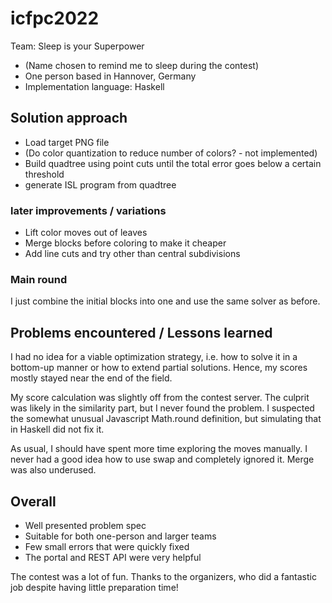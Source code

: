 # icfpc2022

Team: Sleep is your Superpower

- (Name chosen to remind me to sleep during the contest)
- One person based in Hannover, Germany
- Implementation language: Haskell

## Solution approach

- Load target PNG file
- (Do color quantization to reduce number of colors? - not implemented)
- Build quadtree using point cuts until the total error goes below a
   certain threshold
- generate ISL program from quadtree

### later improvements / variations

- Lift color moves out of leaves
- Merge blocks before coloring to make it cheaper
- Add line cuts and try other than central subdivisions

### Main round

I just combine the initial blocks into one and use the same
solver as before.

## Problems encountered / Lessons learned

I had no idea for a viable optimization strategy, i.e.
how to solve it in a bottom-up manner or how to extend
partial solutions. Hence, my scores mostly stayed near the end
of the field.

My score calculation was slightly off from the contest
server. The culprit was likely in the similarity part, but
I never found the problem. I suspected the somewhat
unusual Javascript Math.round definition, but simulating
that in Haskell did not fix it.

As usual, I should have spent more time exploring the moves
manually. I never had a good idea how to use swap and
completely ignored it. Merge was also underused.

## Overall

- Well presented problem spec
- Suitable for both one-person and larger teams
- Few small errors that were quickly fixed
- The portal and REST API were very helpful

The contest was a lot of fun. Thanks to the organizers, who did
a fantastic job despite having little preparation time!
